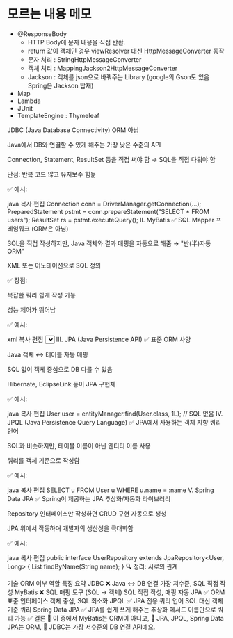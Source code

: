 # 모르는 내용 메모
- @ResponseBody
    - HTTP Body에 문자 내용을 직접 반환.
    - return 값이 객체인 경우 viewResolver 대신 HttpMessageConverter 동작
    - 문자 처리 : StringHttpMessageConverter
    - 객체 처리 : MappingJackson2HttpMessageConverter
    - Jackson : 객체를 json으로 바꿔주는 Library (google의 Gson도 있음 Spring은 Jackson 탑재)
- Map
- Lambda
- JUnit
- TemplateEngine : Thymeleaf

JDBC (Java Database Connectivity)
ORM 아님

Java에서 DB와 연결할 수 있게 해주는 가장 낮은 수준의 API

Connection, Statement, ResultSet 등을 직접 써야 함 → SQL을 직접 다뤄야 함

단점: 반복 코드 많고 유지보수 힘듦

✅ 예시:

java
복사
편집
Connection conn = DriverManager.getConnection(...);
PreparedStatement pstmt = conn.prepareStatement("SELECT * FROM users");
ResultSet rs = pstmt.executeQuery();
II. MyBatis
✅ SQL Mapper 프레임워크 (ORM은 아님)

SQL을 직접 작성하지만, Java 객체와 결과 매핑을 자동으로 해줌 → "반(半)자동 ORM"

XML 또는 어노테이션으로 SQL 정의

✅ 장점:

복잡한 쿼리 쉽게 작성 가능

성능 제어가 뛰어남

✅ 예시:

xml
복사
편집
<select id="selectUser" resultType="User">
  SELECT * FROM users WHERE id = #{id}
</select>
III. JPA (Java Persistence API)
✅ 표준 ORM 사양

Java 객체 ↔ 테이블 자동 매핑

SQL 없이 객체 중심으로 DB 다룰 수 있음

Hibernate, EclipseLink 등이 JPA 구현체

✅ 예시:

java
복사
편집
User user = entityManager.find(User.class, 1L); // SQL 없음
IV. JPQL (Java Persistence Query Language)
✅ JPA에서 사용하는 객체 지향 쿼리 언어

SQL과 비슷하지만, 테이블 이름이 아닌 엔티티 이름 사용

쿼리를 객체 기준으로 작성함

✅ 예시:

java
복사
편집
SELECT u FROM User u WHERE u.name = :name
V. Spring Data JPA
✅ Spring이 제공하는 JPA 추상화/자동화 라이브러리

Repository 인터페이스만 작성하면 CRUD 구현 자동으로 생성

JPA 위에서 작동하며 개발자의 생산성을 극대화함

✅ 예시:

java
복사
편집
public interface UserRepository extends JpaRepository<User, Long> {
    List<User> findByName(String name);
}
🔍 정리: 서로의 관계

기술	ORM 여부	역할	특징 요약
JDBC	❌	Java ↔ DB 연결	가장 저수준, SQL 직접 작성
MyBatis	❌	SQL 매핑 도구 (SQL → 객체)	SQL 직접 작성, 매핑 자동
JPA	✅	ORM 표준 인터페이스	객체 중심, SQL 최소화
JPQL	✅	JPA 전용 쿼리 언어	SQL 대신 객체 기준 쿼리
Spring Data JPA	✅	JPA를 쉽게 쓰게 해주는 추상화	메서드 이름만으로 쿼리 가능
✅ 결론
🔸 이 중에서 MyBatis는 ORM이 아니고,
🔸 JPA, JPQL, Spring Data JPA는 ORM,
🔸 JDBC는 가장 저수준의 DB 연결 API예요.

